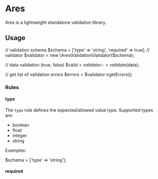 # Ares

Ares is a lightweight standalone validation library.

## Usage

// validation schema
$schema = ['type' => 'string', 'required' => true];
// validator
$validator = new \Ares\Validation\Validator($schema);

// data validation (true, false)
$valid = $validator->validate($data);

// get list of validation errors
$errors = $validator->getErrors();

### Rules

#### type

The ```type``` rule defines the expected/allowed value type. Supported types are:

* boolean
* float
* integer
* string

Examples:

$schema = ['type' => 'string'];

#### required

